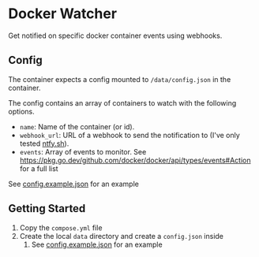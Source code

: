 # Docker Watcher

Get notified on specific docker container events using webhooks.

## Config

The container expects a config mounted to `/data/config.json` in the container.

The config contains an array of containers to watch with the following options.

- `name`: Name of the container (or id).
- `webhook_url`: URL of a webhook to send the notification to (I've only tested [ntfy.sh](ntfy.sh)).
- `events`: Array of events to monitor. See https://pkg.go.dev/github.com/docker/docker/api/types/events#Action for a full list

See [config.example.json](config.example.json) for an example

## Getting Started

1. Copy the `compose.yml` file
2. Create the local `data` directory and create a `config.json` inside
   1. See [config.example.json](config.example.json) for an example

